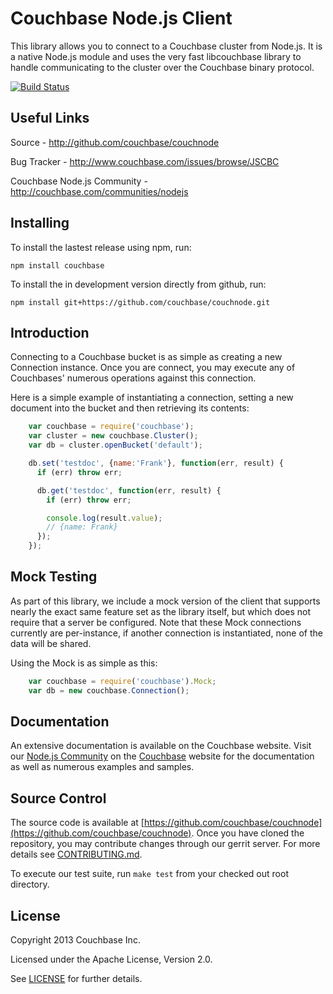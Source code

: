 # Couchbase Node.js Client

This library allows you to connect to a Couchbase cluster from Node.js.
It is a native Node.js module and uses the very fast libcouchbase library to
handle communicating to the cluster over the Couchbase binary protocol.

[![Build Status](http://cbsdkbuilds.br19.com/buildStatus/icon?job=cb-node)](http://cbsdkbuilds.br19.com/job/cb-node/)


## Useful Links

Source - http://github.com/couchbase/couchnode

Bug Tracker - http://www.couchbase.com/issues/browse/JSCBC

Couchbase Node.js Community - http://couchbase.com/communities/nodejs


## Installing

To install the lastest release using npm, run:
```
npm install couchbase
```

To install the in development version directly from github, run:
```
npm install git+https://github.com/couchbase/couchnode.git
```


## Introduction

Connecting to a Couchbase bucket is as simple as creating a new Connection
instance.  Once you are connect, you may execute any of Couchbases' numerous
operations against this connection.

Here is a simple example of instantiating a connection, setting a new document
into the bucket and then retrieving its contents:

```javascript
    var couchbase = require('couchbase');
    var cluster = new couchbase.Cluster();
    var db = cluster.openBucket('default');

    db.set('testdoc', {name:'Frank'}, function(err, result) {
      if (err) throw err;

      db.get('testdoc', function(err, result) {
        if (err) throw err;

        console.log(result.value);
        // {name: Frank}
      });
    });
```


## Mock Testing

As part of this library, we include a mock version of the client that supports
nearly the exact same feature set as the library itself, but which does not
require that a server be configured.  Note that these Mock connections currently
are per-instance, if another connection is instantiated, none of the data will
be shared.

Using the Mock is as simple as this:
```javascript
    var couchbase = require('couchbase').Mock;
    var db = new couchbase.Connection();
```


## Documentation

An extensive documentation is available on the Couchbase website.  Visit our
[Node.js Community](http://couchbase.com/communities/nodejs) on
the [Couchbase](http://couchbase.com) website for the documentation as well as
numerous examples and samples.


## Source Control

The source code is available at
[https://github.com/couchbase/couchnode](https://github.com/couchbase/couchnode).
Once you have cloned the repository, you may contribute changes through our
gerrit server.  For more details see
[CONTRIBUTING.md](https://github.com/couchbase/couchnode/blob/master/CONTRIBUTING.md).

To execute our test suite, run `make test` from your checked out root directory.


## License
Copyright 2013 Couchbase Inc.

Licensed under the Apache License, Version 2.0.

See
[LICENSE](https://github.com/couchbase/couchnode/blob/master/LICENSE)
for further details.

